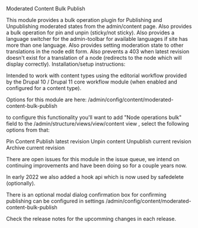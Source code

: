 Moderated Content Bulk Publish

This module provides a bulk operation plugin for Publishing and Unpublishing moderated states from the admin/content page.
Also provides a bulk operation for pin and unpin (sticky/not sticky).
Also provides a language switcher for the admin-toolbar for available languages if site has more than one language.
Also provides setting moderation state to other translations in the node edit form.
Also prevents a 403 when latest revision doesn't exist for a translation of a node (redirects to the node which will display correctly).
Installation/setup instructions:

Intended to work with content types using the editorial workflow provided by the Drupal 10 / Drupal 11 core workflow module (when enabled and configured for a content type).

Options for this module are here:
/admin/config/content/moderated-content-bulk-publish 

to configure this functionality you'll want to add "Node operations bulk" field to the /admin/structure/views/view/content view , select the following options from that:

 Pin Content
 Publish latest revision
 Unpin content
 Unpublish current revision
 Archive current revision 


 There are open issues for this module in the issue queue, we intend on continuing improvements and have been doing so for a couple years now.

 In early 2022 we also added a hook api which is now used by safedelete (optionally).

 There is an optional modal dialog confirmation box for confirming publishing can be configured in settings /admin/config/content/moderated-content-bulk-publish

Check the release notes for the upcomming changes in each release.

